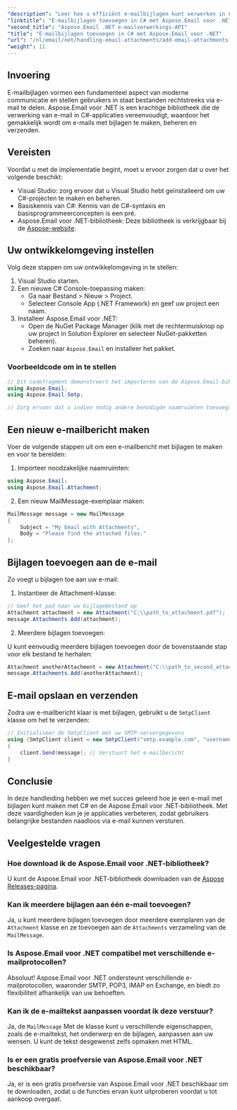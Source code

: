 ```yaml
---
"description": "Leer hoe u efficiënt e-mailbijlagen kunt verwerken in C#-applicaties met behulp van de krachtige Aspose.Email voor .NET-bibliotheek. Deze uitgebreide handleiding behandelt het installatieproces en het maken van e-mailberichten."
"linktitle": "E-mailbijlagen toevoegen in C# met Aspose.Email voor .NET"
"second_title": "Aspose.Email .NET e-mailverwerkings-API"
"title": "E-mailbijlagen toevoegen in C# met Aspose.Email voor .NET"
"url": "/nl/email/net/handling-email-attachments/add-email-attachments-in-csharp/"
"weight": 11
---
```


## Invoering

E-mailbijlagen vormen een fundamenteel aspect van moderne communicatie en stellen gebruikers in staat bestanden rechtstreeks via e-mail te delen. Aspose.Email voor .NET is een krachtige bibliotheek die de verwerking van e-mail in C#-applicaties vereenvoudigt, waardoor het gemakkelijk wordt om e-mails met bijlagen te maken, beheren en verzenden.

## Vereisten

Voordat u met de implementatie begint, moet u ervoor zorgen dat u over het volgende beschikt:

- Visual Studio: zorg ervoor dat u Visual Studio hebt geïnstalleerd om uw C#-projecten te maken en beheren.
- Basiskennis van C#: Kennis van de C#-syntaxis en basisprogrammeerconcepten is een pré.
- Aspose.Email voor .NET-bibliotheek: Deze bibliotheek is verkrijgbaar bij de [Aspose-website](https://products.aspose.com/email/net).

## Uw ontwikkelomgeving instellen

Volg deze stappen om uw ontwikkelomgeving in te stellen:

1. Visual Studio starten.
2. Een nieuwe C# Console-toepassing maken:
   - Ga naar Bestand > Nieuw > Project.
   - Selecteer Console App (.NET Framework) en geef uw project een naam.
3. Installeer Aspose.Email voor .NET:
   - Open de NuGet Package Manager (klik met de rechtermuisknop op uw project in Solution Explorer en selecteer NuGet-pakketten beheren).
   - Zoeken naar `Aspose.Email` en installeer het pakket.

### Voorbeeldcode om in te stellen

```csharp
// Dit codefragment demonstreert het importeren van de Aspose.Email-bibliotheek
using Aspose.Email;
using Aspose.Email.Smtp;

// Zorg ervoor dat u indien nodig andere benodigde naamruimten toevoegt.
```

## Een nieuw e-mailbericht maken

Voer de volgende stappen uit om een e-mailbericht met bijlagen te maken en voor te bereiden:

1. Importeer noodzakelijke naamruimten:

```csharp
using Aspose.Email;
using Aspose.Email.Attachment;
```

2. Een nieuw MailMessage-exemplaar maken:

```csharp
MailMessage message = new MailMessage
{
    Subject = "My Email with Attachments",
    Body = "Please find the attached files."
};
```

## Bijlagen toevoegen aan de e-mail

Zo voegt u bijlagen toe aan uw e-mail:

1. Instantieer de Attachment-klasse:

```csharp
// Geef het pad naar uw bijlagebestand op
Attachment attachment = new Attachment("C:\\path_to_attachment.pdf");
message.Attachments.Add(attachment);
```

2. Meerdere bijlagen toevoegen:

U kunt eenvoudig meerdere bijlagen toevoegen door de bovenstaande stap voor elk bestand te herhalen:

```csharp
Attachment anotherAttachment = new Attachment("C:\\path_to_second_attachment.jpg");
message.Attachments.Add(anotherAttachment);
```

## E-mail opslaan en verzenden

Zodra uw e-mailbericht klaar is met bijlagen, gebruikt u de `SmtpClient` klasse om het te verzenden:

```csharp
// Initialiseer de SmtpClient met uw SMTP-servergegevens
using (SmtpClient client = new SmtpClient("smtp.example.com", "username", "password"))
{
    client.Send(message); // Verstuurt het e-mailbericht
}
```

## Conclusie

In deze handleiding hebben we met succes geleerd hoe je een e-mail met bijlagen kunt maken met C# en de Aspose.Email voor .NET-bibliotheek. Met deze vaardigheden kun je je applicaties verbeteren, zodat gebruikers belangrijke bestanden naadloos via e-mail kunnen versturen.

## Veelgestelde vragen

### Hoe download ik de Aspose.Email voor .NET-bibliotheek?

U kunt de Aspose.Email voor .NET-bibliotheek downloaden van de [Aspose Releases-pagina](https://releases.aspose.com/email/net/).

### Kan ik meerdere bijlagen aan één e-mail toevoegen?

Ja, u kunt meerdere bijlagen toevoegen door meerdere exemplaren van de `Attachment` klasse en ze toevoegen aan de `Attachments` verzameling van de `MailMessage`.

### Is Aspose.Email voor .NET compatibel met verschillende e-mailprotocollen?

Absoluut! Aspose.Email voor .NET ondersteunt verschillende e-mailprotocollen, waaronder SMTP, POP3, IMAP en Exchange, en biedt zo flexibiliteit afhankelijk van uw behoeften.

### Kan ik de e-mailtekst aanpassen voordat ik deze verstuur?

Ja, de `MailMessage` Met de klasse kunt u verschillende eigenschappen, zoals de e-mailtekst, het onderwerp en de bijlagen, aanpassen aan uw wensen. U kunt de tekst desgewenst zelfs opmaken met HTML.

### Is er een gratis proefversie van Aspose.Email voor .NET beschikbaar?

Ja, er is een gratis proefversie van Aspose.Email voor .NET beschikbaar om te downloaden, zodat u de functies ervan kunt uitproberen voordat u tot aankoop overgaat.